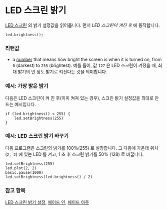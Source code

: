 # LED 스크린 밝기

[LED 스크린](/device/screen) 의 밝기 설정값을 읽어옵니다. 먼저 *LED 스크린이 켜진 후* 에 동작합니다.

```sig
led.brightness();
```

### 리턴값

* a [number](/reference/types/number) that means how bright the screen is when it is turned on, from `0` (darkest) to `255` (brightest). 예를 들어, 값 `127` 은 LED 스크린이 켜졌을 때, 최대 밝기의 반 정도 밝기로 켜진다는 것을 의미합니다.

### 예시: 가장 밝은 밝기

다음은 LED 스크린이 켜 진 후(이미 켜져 있는 경우), 스크린 밝기 설정값을 최대로 만드는 예시입니다.

```blocks
if (led.brightness() < 255) {
    led.setBrightness(255)
}
```

### 예시: LED 스크린 밝기 바꾸기

다음 프로그램은 스크린의 밝기를 100%(255) 로 설장합니다. 그 다음에 가운데 위치(`2, 2`) 에 있는 LED 를 켜고, 1 초 후 스크린 밝기를 50% (128) 로 바꿉니다.

```blocks
led.setBrightness(255)
led.plot(2, 2)
basic.pause(1000)
led.setBrightness(led.brightness() / 2)
```

### 참고 항목

[LED 스크린 밝기 설정](/reference/led/set-brightness), [페이드 인](/reference/led/fade-in), [페이드 아웃](/reference/led/fade-out)